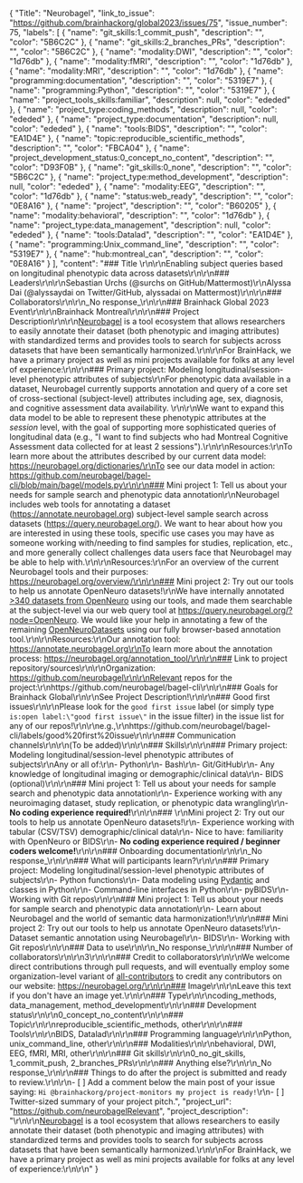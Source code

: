 {
  "Title": "Neurobagel",
  "link_to_issue": "https://github.com/brainhackorg/global2023/issues/75",
  "issue_number": 75,
  "labels": [
    {
      "name": "git_skills:1_commit_push",
      "description": "",
      "color": "5B6C2C"
    },
    {
      "name": "git_skills:2_branches_PRs",
      "description": "",
      "color": "5B6C2C"
    },
    {
      "name": "modality:DWI",
      "description": "",
      "color": "1d76db"
    },
    {
      "name": "modality:fMRI",
      "description": "",
      "color": "1d76db"
    },
    {
      "name": "modality:MRI",
      "description": "",
      "color": "1d76db"
    },
    {
      "name": "programming:documentation",
      "description": "",
      "color": "5319E7"
    },
    {
      "name": "programming:Python",
      "description": "",
      "color": "5319E7"
    },
    {
      "name": "project_tools_skills:familiar",
      "description": null,
      "color": "ededed"
    },
    {
      "name": "project_type:coding_methods",
      "description": null,
      "color": "ededed"
    },
    {
      "name": "project_type:documentation",
      "description": null,
      "color": "ededed"
    },
    {
      "name": "tools:BIDS",
      "description": "",
      "color": "EA1D4E"
    },
    {
      "name": "topic:reproducible_scientific_methods",
      "description": "",
      "color": "FBCA04"
    },
    {
      "name": "project_development_status:0_concept_no_content",
      "description": "",
      "color": "D93F0B"
    },
    {
      "name": "git_skills:0_none",
      "description": "",
      "color": "5B6C2C"
    },
    {
      "name": "project_type:method_development",
      "description": null,
      "color": "ededed"
    },
    {
      "name": "modality:EEG",
      "description": "",
      "color": "1d76db"
    },
    {
      "name": "status:web_ready",
      "description": "",
      "color": "0E8A16"
    },
    {
      "name": "project",
      "description": "",
      "color": "B60205"
    },
    {
      "name": "modality:behavioral",
      "description": "",
      "color": "1d76db"
    },
    {
      "name": "project_type:data_management",
      "description": null,
      "color": "ededed"
    },
    {
      "name": "tools:Datalad",
      "description": "",
      "color": "EA1D4E"
    },
    {
      "name": "programming:Unix_command_line",
      "description": "",
      "color": "5319E7"
    },
    {
      "name": "hub:montreal_can",
      "description": "",
      "color": "0E8A16"
    }
  ],
  "content": "### Title \r\n\r\nEnabling subject queries based on longitudinal phenotypic data across datasets\r\n\r\n### Leaders\r\n\r\nSebastian Urchs (@surchs on GitHub/Mattermost)\r\nAlyssa Dai (@alyssaydai on Twitter/GitHub, alyssadai on Mattermost)\r\n\r\n### Collaborators\r\n\r\n_No response_\r\n\r\n### Brainhack Global 2023 Event\r\n\r\nBrainhack Montreal\r\n\r\n### Project Description\r\n\r\n[Neurobagel](https://www.neurobagel.org/) is a tool ecosystem that allows researchers to easily annotate their dataset (both phenotypic and imaging attributes) with standardized terms and provides tools to search for subjects across datasets that have been semantically harmonized.\r\n\r\nFor BrainHack, we have a primary project as well as mini projects available for folks at any level of experience:\r\n\r\n### Primary project: Modeling longitudinal/session-level phenotypic attributes of subjects\r\nFor phenotypic data available in a dataset, Neurobagel currently supports annotation and query of a core set of cross-sectional (subject-level) attributes including age, sex, diagnosis, and cognitive assessment data availability. \r\n\r\nWe want to expand this data model to be able to represent these phenotypic attributes at the _session_ level, with the goal of supporting more sophisticated queries of longitudinal data (e.g., \"I want to find subjects who had Montreal Cognitive Assessment data collected for at least 2 sessions\").\r\n\r\nResources:\r\nTo learn more about the attributes described by our current data model: https://neurobagel.org/dictionaries/\r\nTo see our data model in action: https://github.com/neurobagel/bagel-cli/blob/main/bagel/models.py\r\n\r\n### Mini project 1: Tell us about your needs for sample search and phenotypic data annotation\r\nNeurobagel includes web tools for annotating a dataset (https://annotate.neurobagel.org) subject-level sample search across datasets (https://query.neurobagel.org/). We want to hear about how you are interested in using these tools, specific use cases you may have as someone working with/needing to find samples for studies, replication, etc., and more generally collect challenges data users face that Neurobagel may be able to help with.\r\n\r\nResources:\r\nFor an overview of the current Neurobagel tools and their purposes: https://neurobagel.org/overview/\r\n\r\n### Mini project 2: Try out our tools to help us annotate OpenNeuro datasets!\r\nWe have internally annotated [>340 datasets from OpenNeuro](https://github.com/OpenNeuroDatasets-JSONLD) using our tools, and made them searchable at the subject-level via our web query tool at https://query.neurobagel.org/?node=OpenNeuro. We would like your help in annotating a few of the remaining [OpenNeuroDatasets](https://github.com/OpenNeuroDatasets) using our fully browser-based annotation tool.\r\n\r\nResources:\r\nOur annotation tool: https://annotate.neurobagel.org\r\nTo learn more about the annotation process: https://neurobagel.org/annotation_tool/\r\n\r\n### Link to project repository/sources\r\n\r\nOrganization: https://github.com/neurobagel\r\n\r\nRelevant repos for the project:\r\nhttps://github.com/neurobagel/bagel-cli\r\n\r\n### Goals for Brainhack Global\r\n\r\nSee Project Description!\r\n\r\n### Good first issues\r\n\r\nPlease look for the `good first issue` label (or simply type `is:open label:\"good first issue\"` in the issue filter) in the issue list for any of our repos!\r\n\r\ne.g.,\r\nhttps://github.com/neurobagel/bagel-cli/labels/good%20first%20issue\r\n\r\n### Communication channels\r\n\r\n(To be added)\r\n\r\n### Skills\r\n\r\n### Primary project: Modeling longitudinal/session-level phenotypic attributes of subjects\r\nAny or all of:\r\n- Python\r\n- Bash\r\n- Git/GitHub\r\n- Any knowledge of longitudinal imaging or demographic/clinical data\r\n- BIDS (optional)\r\n\r\n### Mini project 1: Tell us about your needs for sample search and phenotypic data annotation\r\n- Experience working with any neuroimaging dataset, study replication, or phenotypic data wrangling\r\n- **No coding experience required!**\r\n\r\n### \r\nMini project 2: Try out our tools to help us annotate OpenNeuro datasets!\r\n- Experience working with tabular (CSV/TSV) demographic/clinical data\r\n- Nice to have: familiarity with OpenNeuro or BIDS\r\n- **No coding experience required / beginner coders welcome!**\r\n\r\n### Onboarding documentation\r\n\r\n_No response_\r\n\r\n### What will participants learn?\r\n\r\n### Primary project: Modeling longitudinal/session-level phenotypic attributes of subjects\r\n- Python functions\r\n- Data modeling using [Pydantic](https://docs.pydantic.dev/latest/) and classes in Python\r\n- Command-line interfaces in Python\r\n- pyBIDS\r\n- Working with Git repos\r\n\r\n### Mini project 1: Tell us about your needs for sample search and phenotypic data annotation\r\n- Learn about Neurobagel and the world of semantic data harmonization!\r\n\r\n### Mini project 2: Try out our tools to help us annotate OpenNeuro datasets!\r\n- Dataset semantic annotation using Neurobagel\r\n- BIDS\r\n- Working with Git repos\r\n\r\n### Data to use\r\n\r\n_No response_\r\n\r\n### Number of collaborators\r\n\r\n3\r\n\r\n### Credit to collaborators\r\n\r\nWe welcome direct contributions through pull requests, and will eventually employ some organization-level variant of [all-contributors](https://github.com/all-contributors/all-contributors) to credit any contributors on our website: https://neurobagel.org/\r\n\r\n### Image\r\n\r\nLeave this text if you don't have an image yet.\r\n\r\n### Type\r\n\r\ncoding_methods, data_management, method_development\r\n\r\n### Development status\r\n\r\n0_concept_no_content\r\n\r\n### Topic\r\n\r\nreproducible_scientific_methods, other\r\n\r\n### Tools\r\n\r\nBIDS, Datalad\r\n\r\n### Programming language\r\n\r\nPython, unix_command_line, other\r\n\r\n### Modalities\r\n\r\nbehavioral, DWI, EEG, fMRI, MRI, other\r\n\r\n### Git skills\r\n\r\n0_no_git_skills, 1_commit_push, 2_branches_PRs\r\n\r\n### Anything else?\r\n\r\n_No response_\r\n\r\n### Things to do after the project is submitted and ready to review.\r\n\r\n- [ ] Add a comment below the main post of your issue saying: `Hi @brainhackorg/project-monitors my project is ready!`\r\n- [ ] Twitter-sized summary of your project pitch.",
  "project_url": "https://github.com/neurobagelRelevant",
  "project_description": "\r\n\r\n[Neurobagel](https://www.neurobagel.org/) is a tool ecosystem that allows researchers to easily annotate their dataset (both phenotypic and imaging attributes) with standardized terms and provides tools to search for subjects across datasets that have been semantically harmonized.\r\n\r\nFor BrainHack, we have a primary project as well as mini projects available for folks at any level of experience:\r\n\r\n"
}